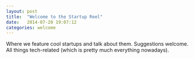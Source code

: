 ```yaml
---
layout: post
title:  "Welcome to the Startup Reel"
date:   2014-07-20 19:07:12
categories: welcome
---
```


Where we feature cool startups and talk about them. Suggestions welcome. All things tech-related (which is pretty much everything nowadays).


<!-- Jekyll also offers powerful support for code snippets: -->

<!-- {% highlight ruby %}
def print_hi(name)
  puts "Hi, #{name}"
end
print_hi('Tom')
#=> prints 'Hi, Tom' to STDOUT.
{% endhighlight %}

Check out the [Jekyll docs][jekyll] for more info on how to get the most out of Jekyll. File all bugs/feature requests at [Jekyll's GitHub repo][jekyll-gh].

[jekyll-gh]: https://github.com/jekyll/jekyll
[jekyll]:    http://jekyllrb.com
 -->